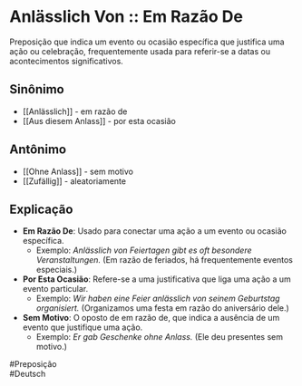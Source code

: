 # Anlässlich Von :: Em Razão De
Preposição que indica um evento ou ocasião específica que justifica uma ação ou celebração, frequentemente usada para referir-se a datas ou acontecimentos significativos.

## Sinônimo
- [[Anlässlich]] - em razão de  
- [[Aus diesem Anlass]] - por esta ocasião  

## Antônimo
- [[Ohne Anlass]] - sem motivo  
- [[Zufällig]] - aleatoriamente  

## Explicação
- **Em Razão De**: Usado para conectar uma ação a um evento ou ocasião específica.
  - Exemplo: *Anlässlich von Feiertagen gibt es oft besondere Veranstaltungen.* (Em razão de feriados, há frequentemente eventos especiais.)
- **Por Esta Ocasião**: Refere-se a uma justificativa que liga uma ação a um evento particular.
  - Exemplo: *Wir haben eine Feier anlässlich von seinem Geburtstag organisiert.* (Organizamos uma festa em razão do aniversário dele.)
- **Sem Motivo**: O oposto de em razão de, que indica a ausência de um evento que justifique uma ação.
  - Exemplo: *Er gab Geschenke ohne Anlass.* (Ele deu presentes sem motivo.)

#Preposição  
#Deutsch